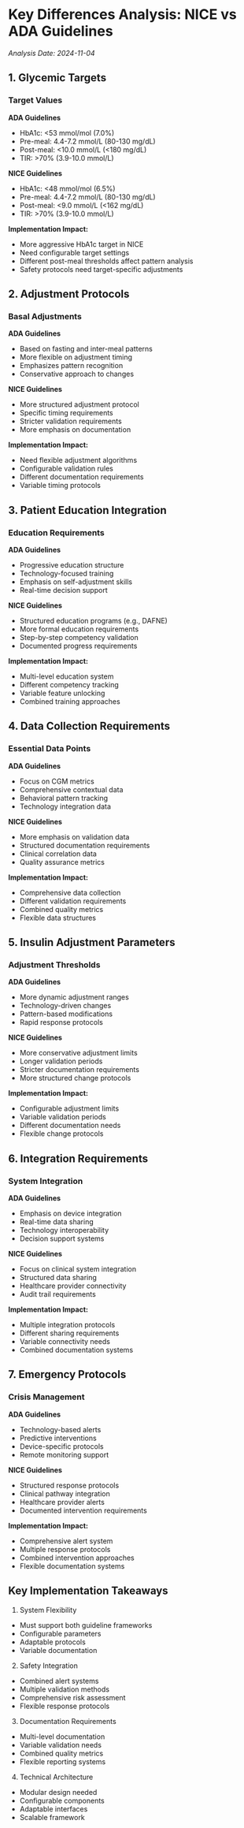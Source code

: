 # Key Differences Analysis: NICE vs ADA Guidelines
*Analysis Date: 2024-11-04*

## 1. Glycemic Targets

### Target Values
**ADA Guidelines**
- HbA1c: <53 mmol/mol (7.0%)
- Pre-meal: 4.4-7.2 mmol/L (80-130 mg/dL)
- Post-meal: <10.0 mmol/L (<180 mg/dL)
- TIR: >70% (3.9-10.0 mmol/L)

**NICE Guidelines**
- HbA1c: <48 mmol/mol (6.5%)
- Pre-meal: 4.4-7.2 mmol/L (80-130 mg/dL)
- Post-meal: <9.0 mmol/L (<162 mg/dL)
- TIR: >70% (3.9-10.0 mmol/L)

**Implementation Impact:**
- More aggressive HbA1c target in NICE
- Need configurable target settings
- Different post-meal thresholds affect pattern analysis
- Safety protocols need target-specific adjustments

## 2. Adjustment Protocols

### Basal Adjustments
**ADA Guidelines**
- Based on fasting and inter-meal patterns
- More flexible on adjustment timing
- Emphasizes pattern recognition
- Conservative approach to changes

**NICE Guidelines**
- More structured adjustment protocol
- Specific timing requirements
- Stricter validation requirements
- More emphasis on documentation

**Implementation Impact:**
- Need flexible adjustment algorithms
- Configurable validation rules
- Different documentation requirements
- Variable timing protocols

## 3. Patient Education Integration

### Education Requirements
**ADA Guidelines**
- Progressive education structure
- Technology-focused training
- Emphasis on self-adjustment skills
- Real-time decision support

**NICE Guidelines**
- Structured education programs (e.g., DAFNE)
- More formal education requirements
- Step-by-step competency validation
- Documented progress requirements

**Implementation Impact:**
- Multi-level education system
- Different competency tracking
- Variable feature unlocking
- Combined training approaches

## 4. Data Collection Requirements

### Essential Data Points
**ADA Guidelines**
- Focus on CGM metrics
- Comprehensive contextual data
- Behavioral pattern tracking
- Technology integration data

**NICE Guidelines**
- More emphasis on validation data
- Structured documentation requirements
- Clinical correlation data
- Quality assurance metrics

**Implementation Impact:**
- Comprehensive data collection
- Different validation requirements
- Combined quality metrics
- Flexible data structures

## 5. Insulin Adjustment Parameters

### Adjustment Thresholds
**ADA Guidelines**
- More dynamic adjustment ranges
- Technology-driven changes
- Pattern-based modifications
- Rapid response protocols

**NICE Guidelines**
- More conservative adjustment limits
- Longer validation periods
- Stricter documentation requirements
- More structured change protocols

**Implementation Impact:**
- Configurable adjustment limits
- Variable validation periods
- Different documentation needs
- Flexible change protocols

## 6. Integration Requirements

### System Integration
**ADA Guidelines**
- Emphasis on device integration
- Real-time data sharing
- Technology interoperability
- Decision support systems

**NICE Guidelines**
- Focus on clinical system integration
- Structured data sharing
- Healthcare provider connectivity
- Audit trail requirements

**Implementation Impact:**
- Multiple integration protocols
- Different sharing requirements
- Variable connectivity needs
- Combined documentation systems

## 7. Emergency Protocols

### Crisis Management
**ADA Guidelines**
- Technology-based alerts
- Predictive interventions
- Device-specific protocols
- Remote monitoring support

**NICE Guidelines**
- Structured response protocols
- Clinical pathway integration
- Healthcare provider alerts
- Documented intervention requirements

**Implementation Impact:**
- Comprehensive alert system
- Multiple response protocols
- Combined intervention approaches
- Flexible documentation systems

## Key Implementation Takeaways

1. System Flexibility
- Must support both guideline frameworks
- Configurable parameters
- Adaptable protocols
- Variable documentation

2. Safety Integration
- Combined alert systems
- Multiple validation methods
- Comprehensive risk assessment
- Flexible response protocols

3. Documentation Requirements
- Multi-level documentation
- Variable validation needs
- Combined quality metrics
- Flexible reporting systems

4. Technical Architecture
- Modular design needed
- Configurable components
- Adaptable interfaces
- Scalable framework